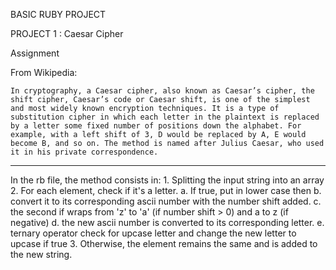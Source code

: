 BASIC RUBY PROJECT

PROJECT 1 : Caesar Cipher

Assignment

From Wikipedia:

    In cryptography, a Caesar cipher, also known as Caesar’s cipher, the shift cipher, Caesar’s code or Caesar shift, is one of the simplest and most widely known encryption techniques. It is a type of substitution cipher in which each letter in the plaintext is replaced by a letter some fixed number of positions down the alphabet. For example, with a left shift of 3, D would be replaced by A, E would become B, and so on. The method is named after Julius Caesar, who used it in his private correspondence.

----
In the rb file, the method consists in:
    1. Splitting the input string into an array 
    2. For each element, check if it's a letter.
        a. If true, put in lower case then 
        b. convert it to its corresponding ascii number with the number shift added.
        c. the second if wraps from 'z' to 'a' (if number shift > 0) and a to z (if negative)
        d. the new ascii number is converted to its corresponding letter.
        e. ternary operator check for upcase letter and change the new letter to upcase if true
    3. Otherwise, the element remains the same and is added to the new string.

